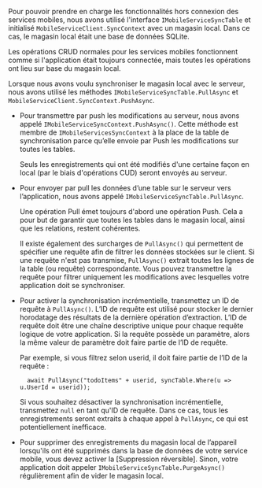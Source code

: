 Pour pouvoir prendre en charge les fonctionnalités hors connexion des services mobiles, nous avons utilisé l'interface `IMobileServiceSyncTable` et initialisé `MobileServiceClient.SyncContext` avec un magasin local. Dans ce cas, le magasin local était une base de données SQLite.

Les opérations CRUD normales pour les services mobiles fonctionnent comme si l'application était toujours connectée, mais toutes les opérations ont lieu sur base du magasin local.

Lorsque nous avons voulu synchroniser le magasin local avec le serveur, nous avons utilisé les méthodes `IMobileServiceSyncTable.PullAsync` et `MobileServiceClient.SyncContext.PushAsync`.

*  Pour transmettre par push les modifications au serveur, nous avons appelé `IMobileServiceSyncContext.PushAsync()`. Cette méthode est membre de `IMobileServicesSyncContext` à la place de la table de synchronisation parce qu’elle envoie par Push les modifications sur toutes les tables.

    Seuls les enregistrements qui ont été modifiés d'une certaine façon en local (par le biais d'opérations CUD) seront envoyés au serveur.
   
* Pour envoyer par pull les données d’une table sur le serveur vers l’application, nous avons appelé `IMobileServiceSyncTable.PullAsync`.

    Une opération Pull émet toujours d'abord une opération Push. Cela a pour but de garantir que toutes les tables dans le magasin local, ainsi que les relations, restent cohérentes.

    Il existe également des surcharges de `PullAsync()` qui permettent de spécifier une requête afin de filtrer les données stockées sur le client. Si une requête n'est pas transmise, `PullAsync()` extrait toutes les lignes de la table (ou requête) correspondante. Vous pouvez transmettre la requête pour filtrer uniquement les modifications avec lesquelles votre application doit se synchroniser.

* Pour activer la synchronisation incrémentielle, transmettez un ID de requête à `PullAsync()`. L’ID de requête est utilisé pour stocker le dernier horodatage des résultats de la dernière opération d’extraction. L’ID de requête doit être une chaîne descriptive unique pour chaque requête logique de votre application. Si la requête possède un paramètre, alors la même valeur de paramètre doit faire partie de l’ID de requête.

    Par exemple, si vous filtrez selon userid, il doit faire partie de l’ID de la requête :

        await PullAsync("todoItems" + userid, syncTable.Where(u => u.UserId = userid));

    Si vous souhaitez désactiver la synchronisation incrémentielle, transmettez `null` en tant qu'ID de requête. Dans ce cas, tous les enregistrements seront extraits à chaque appel à `PullAsync`, ce qui est potentiellement inefficace.

* Pour supprimer des enregistrements du magasin local de l’appareil lorsqu'ils ont été supprimés dans la base de données de votre service mobile, vous devez activer la [Suppression réversible]. Sinon, votre application doit appeler `IMobileServiceSyncTable.PurgeAsync()` régulièrement afin de vider le magasin local.

<!---HONumber=Oct15_HO3-->